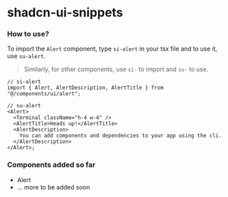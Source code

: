 # shadcn-ui-snippets

### How to use?

To import the `Alert` component, type `si-alert` in your tsx file and to use it, use `su-alert`.

> Similarly, for other components, use `si-` to import and `su-` to use.

```tsx
// si-alert
import { Alert, AlertDescription, AlertTitle } from "@/components/ui/alert";

// su-alert
<Alert>
  <Terminal className="h-4 w-4" />
  <AlertTitle>Heads up!</AlertTitle>
  <AlertDescription>
    You can add components and dependencies to your app using the cli.
  </AlertDescription>
</Alert>;
```

### Components added so far

- Alert
- ... more to be added soon
